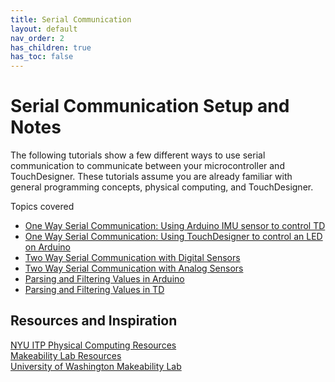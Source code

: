 ```yaml
---
title: Serial Communication
layout: default
nav_order: 2
has_children: true
has_toc: false
---
```


# Serial Communication Setup and Notes

The following tutorials show a few different ways to use serial communication to communicate between your microcontroller and TouchDesigner. These tutorials assume you are already familiar with general programming concepts, physical computing, and TouchDesigner.



Topics covered

- [One Way Serial Communication: Using Arduino IMU sensor to control TD](https://riositp.github.io/TDphyscomp/Serial%20Communication/serialIMU.html)  
- [One Way Serial Communication: Using TouchDesigner to control an LED on Arduino](https://riositp.github.io/TDphyscomp/Serial%20Communication/serialToArduino.html)
- [Two Way Serial Communication with Digital Sensors](https://riositp.github.io/TDphyscomp/Serial%20Communication/serialCallResponseButtons.html)
- [Two Way Serial Communication with Analog Sensors](https://riositp.github.io/TDphyscomp/Serial%20Communication/serialCallResponse.html)
- [Parsing and Filtering Values in Arduino](https://riositp.github.io/TDphyscomp/Serial%20Communication/parsinginArduino.html)
- [Parsing and Filtering Values in TD](https://riositp.github.io/TDphyscomp/Serial%20Communication/serialParsing.html)




## Resources and Inspiration

[NYU ITP Physical Computing Resources](https://itp.nyu.edu/physcomp/)  
[Makeability Lab Resources](https://makeabilitylab.github.io/physcomp/)  
[University of Washington Makeability Lab](https://makeabilitylab.cs.washington.edu/)  

